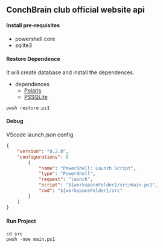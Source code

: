 ## ConchBrain club official website api

#### Install pre-requisites

- powershell core
- sqlite3

#### Restore Dependence

It will create database and install the dependences.

- dependences
    - [Polaris](https://github.com/PowerShell/Polaris)
    - [PSSQLite](https://github.com/RamblingCookieMonster/PSSQLite)

```pwsh
pwsh restore.ps1
```

#### Debug

VScode launch.json config

```json
{
    "version": "0.2.0",
    "configurations": [
        {
            "name": "PowerShell: Launch Script",
            "type": "PowerShell",
            "request": "launch",
            "script": "${workspaceFolder}/src/main.ps1",
            "cwd": "${workspaceFolder}/src"
        }
    ]
}
```

#### Run Project

```pwsh
cd src
pwsh -noe main.ps1
```